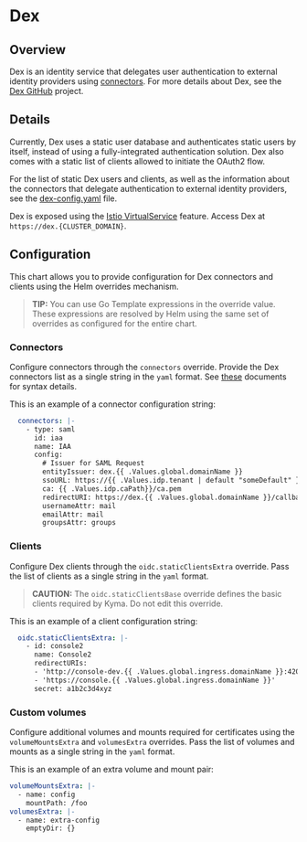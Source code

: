 # Dex

## Overview

Dex is an identity service that delegates user authentication to external identity providers using [connectors](https://github.com/coreos/dex#connectors).
For more details about Dex, see the [Dex GitHub](https://github.com/coreos/dex) project.

## Details

Currently, Dex uses a static user database and authenticates static users by itself, instead of using a fully-integrated authentication solution. Dex also comes with a static list of clients allowed to initiate the OAuth2 flow.

For the list of static Dex users and clients, as well as the information about the connectors that delegate authentication to external identity providers, see the [dex-config.yaml](templates/dex-config.yaml) file.

Dex is exposed using the [Istio VirtualService](https://istio.io/docs/reference/config/networking/virtual-service/) feature. Access Dex at `https://dex.{CLUSTER_DOMAIN}`.

## Configuration

This chart allows you to provide configuration for Dex connectors and clients using the Helm overrides mechanism.

>**TIP:** You can use Go Template expressions in the override value. These expressions are resolved by Helm using the same set of overrides as configured for the entire chart.

### Connectors

Configure connectors through the `connectors` override.
Provide the Dex connectors list as a single string in the `yaml` format. See [these](https://github.com/dexidp/dex/blob/master/README.md#connectors) documents for syntax details.

This is an example of a connector configuration string:
```yaml
  connectors: |-
    - type: saml
      id: iaa
      name: IAA
      config:
        # Issuer for SAML Request
        entityIssuer: dex.{{ .Values.global.domainName }}
        ssoURL: https://{{ .Values.idp.tenant | default "someDefault" }}.{{ .Values.idp.domain | default "mytenant.mydomain.com" }}/saml2/idp/sso?sp=dex.{{ .Values.global.domainName }}
        ca: {{ .Values.idp.caPath}}/ca.pem
        redirectURI: https://dex.{{ .Values.global.domainName }}/callback
        usernameAttr: mail
        emailAttr: mail
        groupsAttr: groups
```

### Clients

Configure Dex clients through the `oidc.staticClientsExtra` override. Pass the list of clients as a single string in the `yaml` format.

>**CAUTION:** The `oidc.staticClientsBase` override defines the basic clients required by Kyma. Do not edit this override.

This is an example of a client configuration string:
```yaml
  oidc.staticClientsExtra: |-
    - id: console2
      name: Console2
      redirectURIs:
      - 'http://console-dev.{{ .Values.global.ingress.domainName }}:4200'
      - 'https://console.{{ .Values.global.ingress.domainName }}'
      secret: a1b2c3d4xyz
```
### Custom volumes

Configure additional volumes and mounts required for certificates using the `volumeMountsExtra` and `volumesExtra` overrides. Pass the list of volumes and mounts as a single string in the `yaml` format.

This is an example of an extra volume and mount pair:
```yaml
volumeMountsExtra: |-
  - name: config
    mountPath: /foo
volumesExtra: |-
  - name: extra-config
    emptyDir: {}
```
